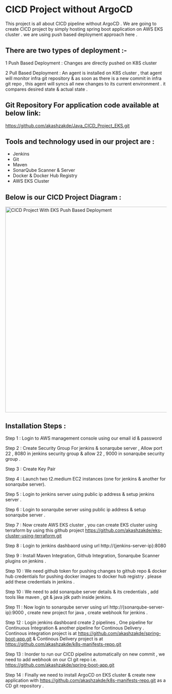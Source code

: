 
# CICD Project without ArgoCD 

This project is all about CICD pipeline without ArgoCD . We are going to create CICD project by simply hosting spring boot application on AWS EKS cluster . we are using push based deployment approach here . 

## There are two types of deployment :-

1  Push Based Deployment : Changes are directly pushed on K8S cluster 

2  Pull Based Deployment : An agent is installed on K8S cluster , that agent will monitor infra git repository & as soon as there is a new commit in infra git repo , this agent will syncs all new changes to its current environment . it compares desired state & actual state .

## Git Repository For application code available at below link:

https://github.com/akashzakde/Java_CICD_Project_EKS.git

## Tools and technology used in our project are : 

-  Jenkins
-  Git
-  Maven
-  SonarQube Scanner & Server
-  Docker & Docker Hub Registry
-  AWS EKS Cluster
  
## Below is our CICD Project Diagram :

<img width="643" alt="CICD Project With EKS Push Based Deployment" src="https://github.com/akashzakde/Java_CICD_Project_EKS/assets/64258131/6b39e118-ac4a-488f-a846-5e3312a4eecb">


## Installation Steps :

Step 1 : Login to AWS management console using our email id & password

Step 2 : Create Security Group For jenkins & sonarqube server , Allow port 22 , 8080 in jenkins security group & allow 22 , 9000 in sonarqube security group .

Step 3 : Create Key Pair 

Step 4 : Launch two t2.medium EC2 instances (one for jenkins & another for sonarqube server).

Step 5 : Login to jenkins server using public ip address & setup jenkins server .

Step 6 : Login to sonarqube server using public ip address & setup sonarqube server .

Step 7 : Now create AWS EKS cluster , you can create EKS cluster using terraform by using this github project https://github.com/akashzakde/eks-cluster-using-terraform.git

Step 8 : Login to jenkins dashbaord using url http://{jenkins-server-ip}:8080 

Step 9 : Install Maven Integration, Github Integration, Sonarqube Scanner plugins on jenkins .

Step 10 : We need github token for pushing changes to github repo & docker hub credentials for pushing docker images to docker hub registry . please add these credentials in jenkins . 

Step 10 : We need to add sonarqube server details & its credentials , add tools like maven , git & java jdk path inside jenkins.

Step 11 : Now login to sonarqube server using url http://{sonarqube-server-ip}:9000 , create new project for java , create webhook for jenkins . 

Step 12 : Login jenkins dashboard create 2 pipelines , One pipeline for Continuous Integration & another pipeline for Continous Delivery . Continous integration project is at https://github.com/akashzakde/spring-boot-app.git & Continous Delivery project is at https://github.com/akashzakde/k8s-manifests-repo.git

Step 13 : Inorder to run our CICD pipeline automatically on new commit , we need to add webhook on our CI git repo i.e. https://github.com/akashzakde/spring-boot-app.git 

Step 14 : Finally we need to install ArgoCD on EKS cluster & create new application with https://github.com/akashzakde/k8s-manifests-repo.git as a CD git repository .
